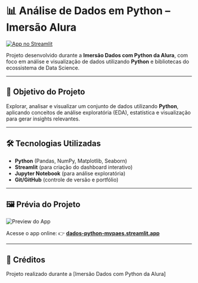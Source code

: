 # 📊 Análise de Dados em Python – Imersão Alura

[![App no Streamlit](https://img.shields.io/badge/Streamlit-App%20Online-brightgreen)](https://dados-python-mvpaes.streamlit.app/)

Projeto desenvolvido durante a **Imersão Dados com Python da Alura**, com foco em análise e visualização de dados utilizando **Python** e bibliotecas do ecossistema de Data Science.

---

## 🎯 Objetivo do Projeto

Explorar, analisar e visualizar um conjunto de dados utilizando **Python**, aplicando conceitos de análise exploratória (EDA), estatística e visualização para gerar insights relevantes.

---

## 🛠 Tecnologias Utilizadas

- **Python** (Pandas, NumPy, Matplotlib, Seaborn)  
- **Streamlit** (para criação do dashboard interativo)  
- **Jupyter Notebook** (para análise exploratória)  
- **Git/GitHub** (controle de versão e portfólio)

---

## 🖼 Prévia do Projeto

![Preview do App](assets/dados-python.gif)

Acesse o app online: 👉 **[dados-python-mvpaes.streamlit.app](https://dados-python-mvpaes.streamlit.app/)**

---

## 📌 Créditos

Projeto realizado durante a [Imersão Dados com Python da Alura]
